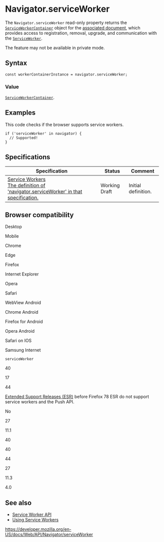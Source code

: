 # Navigator.serviceWorker

The `Navigator.serviceWorker` read-only property returns the [`ServiceWorkerContainer`](../serviceworkercontainer) object for the [associated document](https://html.spec.whatwg.org/multipage/browsers.html#concept-document-window), which provides access to registration, removal, upgrade, and communication with the [`ServiceWorker`](../serviceworker).

The feature may not be available in private mode.

## Syntax

    const workerContainerInstance = navigator.serviceWorker;

### Value

[`ServiceWorkerContainer`](../serviceworkercontainer).

## Examples

This code checks if the browser supports service workers.

    if ('serviceWorker' in navigator) {
      // Supported!
    }

## Specifications

<table><thead><tr class="header"><th>Specification</th><th>Status</th><th>Comment</th></tr></thead><tbody><tr class="odd"><td><a href="https://w3c.github.io/ServiceWorker/#navigator-serviceworker">Service Workers<br />
<span class="small">The definition of 'navigator.serviceWorker' in that specification.</span></a></td><td><span class="spec-wd">Working Draft</span></td><td>Initial definition.</td></tr></tbody></table>

## Browser compatibility

Desktop

Mobile

Chrome

Edge

Firefox

Internet Explorer

Opera

Safari

WebView Android

Chrome Android

Firefox for Android

Opera Android

Safari on IOS

Samsung Internet

`serviceWorker`

40

17

44

[Extended Support Releases (ESR)](https://www.mozilla.org/en-US/firefox/organizations/) before Firefox 78 ESR do not support service workers and the Push API.

No

27

11.1

40

40

44

27

11.3

4.0

## See also

- [Service Worker API](../service_worker_api)
- [Using Service Workers](../service_worker_api/using_service_workers)

<a href="https://developer.mozilla.org/en-US/docs/Web/API/Navigator/serviceWorker" class="_attribution-link">https://developer.mozilla.org/en-US/docs/Web/API/Navigator/serviceWorker</a>
